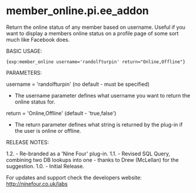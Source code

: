 member_online.pi.ee_addon
=========================

Return the online status of any member based on username. Useful if you want to display a members online status on a profile page of some sort much like Facebook does.

BASIC USAGE:

```
{exp:member_online username='randolfturpin' return="Online,Offline"}
```

PARAMETERS:

username = 'randolfturpin' (no default - must be specified)
 - The username parameter defines what username you want to return the online status for.
	
return = 'Online,Offline' (default - 'true,false')
 - The return parameter defines what string is returned by the plug-in if the user is online or offline.
	
RELEASE NOTES:

1.2. - Re-branded as a 'Nine Four' plug-in.
1.1. - Revised SQL Query, combining two DB lookups into one - thanks to Drew (McLellan) for the suggestion.
1.0. - Initial Release.

For updates and support check the developers website: http://ninefour.co.uk/labs
